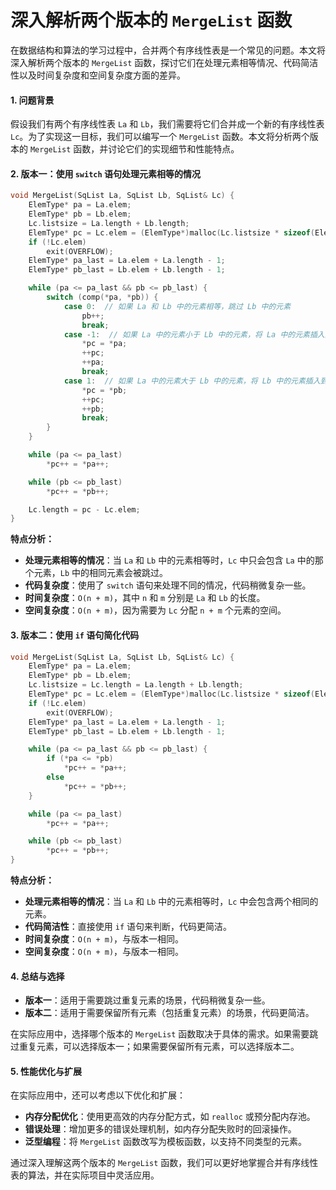 # 深入解析两个版本的 `MergeList` 函数

在数据结构和算法的学习过程中，合并两个有序线性表是一个常见的问题。本文将深入解析两个版本的 `MergeList` 函数，探讨它们在处理元素相等情况、代码简洁性以及时间复杂度和空间复杂度方面的差异。

#### 1. 问题背景

假设我们有两个有序线性表 `La` 和 `Lb`，我们需要将它们合并成一个新的有序线性表 `Lc`。为了实现这一目标，我们可以编写一个 `MergeList` 函数。本文将分析两个版本的 `MergeList` 函数，并讨论它们的实现细节和性能特点。

#### 2. 版本一：使用 `switch` 语句处理元素相等的情况

```cpp
void MergeList(SqList La, SqList Lb, SqList& Lc) {
    ElemType* pa = La.elem;
    ElemType* pb = Lb.elem;
    Lc.listsize = La.length + Lb.length;
    ElemType* pc = Lc.elem = (ElemType*)malloc(Lc.listsize * sizeof(ElemType));
    if (!Lc.elem)
        exit(OVERFLOW);
    ElemType* pa_last = La.elem + La.length - 1;
    ElemType* pb_last = Lb.elem + Lb.length - 1;

    while (pa <= pa_last && pb <= pb_last) {
        switch (comp(*pa, *pb)) {
            case 0:  // 如果 La 和 Lb 中的元素相等，跳过 Lb 中的元素
                pb++;
                break;
            case -1:  // 如果 La 中的元素小于 Lb 中的元素，将 La 中的元素插入到 Lc 中
                *pc = *pa;
                ++pc;
                ++pa;
                break;
            case 1:  // 如果 La 中的元素大于 Lb 中的元素，将 Lb 中的元素插入到 Lc 中
                *pc = *pb;
                ++pc;
                ++pb;
                break;
        }
    }

    while (pa <= pa_last)
        *pc++ = *pa++;

    while (pb <= pb_last)
        *pc++ = *pb++;

    Lc.length = pc - Lc.elem;
}
```

**特点分析：**
- **处理元素相等的情况**：当 `La` 和 `Lb` 中的元素相等时，`Lc` 中只会包含 `La` 中的那个元素，`Lb` 中的相同元素会被跳过。
- **代码复杂度**：使用了 `switch` 语句来处理不同的情况，代码稍微复杂一些。
- **时间复杂度**：`O(n + m)`，其中 `n` 和 `m` 分别是 `La` 和 `Lb` 的长度。
- **空间复杂度**：`O(n + m)`，因为需要为 `Lc` 分配 `n + m` 个元素的空间。

#### 3. 版本二：使用 `if` 语句简化代码

```cpp
void MergeList(SqList La, SqList Lb, SqList& Lc) {
    ElemType* pa = La.elem;
    ElemType* pb = Lb.elem;
    Lc.listsize = Lc.length = La.length + Lb.length;
    ElemType* pc = Lc.elem = (ElemType*)malloc(Lc.listsize * sizeof(ElemType));
    if (!Lc.elem)
        exit(OVERFLOW);
    ElemType* pa_last = La.elem + La.length - 1;
    ElemType* pb_last = Lb.elem + Lb.length - 1;

    while (pa <= pa_last && pb <= pb_last) {
        if (*pa <= *pb)
            *pc++ = *pa++;
        else
            *pc++ = *pb++;
    }

    while (pa <= pa_last)
        *pc++ = *pa++;

    while (pb <= pb_last)
        *pc++ = *pb++;
}
```

**特点分析：**
- **处理元素相等的情况**：当 `La` 和 `Lb` 中的元素相等时，`Lc` 中会包含两个相同的元素。
- **代码简洁性**：直接使用 `if` 语句来判断，代码更简洁。
- **时间复杂度**：`O(n + m)`，与版本一相同。
- **空间复杂度**：`O(n + m)`，与版本一相同。

#### 4. 总结与选择

- **版本一**：适用于需要跳过重复元素的场景，代码稍微复杂一些。
- **版本二**：适用于需要保留所有元素（包括重复元素）的场景，代码更简洁。

在实际应用中，选择哪个版本的 `MergeList` 函数取决于具体的需求。如果需要跳过重复元素，可以选择版本一；如果需要保留所有元素，可以选择版本二。

#### 5. 性能优化与扩展

在实际应用中，还可以考虑以下优化和扩展：
- **内存分配优化**：使用更高效的内存分配方式，如 `realloc` 或预分配内存池。
- **错误处理**：增加更多的错误处理机制，如内存分配失败时的回滚操作。
- **泛型编程**：将 `MergeList` 函数改写为模板函数，以支持不同类型的元素。

通过深入理解这两个版本的 `MergeList` 函数，我们可以更好地掌握合并有序线性表的算法，并在实际项目中灵活应用。

